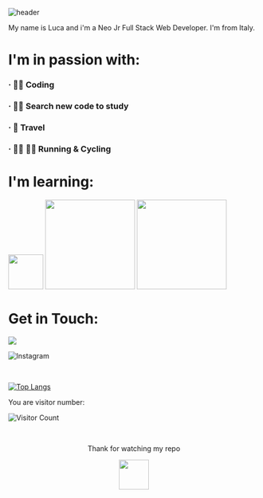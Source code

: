 ![header](https://capsule-render.vercel.app/api?type=rect&color=333333&height=160&section=header&text=Hello%20Dev%20🙋&fontSize=30&fontAlign=50&fontColor=FFFFFF)

<p>My name is Luca and i'm a Neo Jr Full Stack Web Developer. I'm from Italy. </p>

<h1> I'm in passion with: </h1>
<h3>&#183; 👨‍💻 Coding</h3>
<h3>&#183; 🕵️‍♂️ Search new code to study</h3>
<h3>&#183; 🛫 Travel</h3>
<h3>&#183; 🏃‍♂️ 🚵‍♂️ Running & Cycling </h3>

<h1> I'm learning: </h1>
<p><img src="https://upload.wikimedia.org/wikipedia/commons/thumb/9/95/Vue.js_Logo_2.svg/1024px-Vue.js_Logo_2.svg.png" width="70">  <img src="https://res.cloudinary.com/dtfbvvkyp/image/upload/v1566331377/laravel-logolockup-cmyk-red.svg" width="180"> <img src="https://upload.wikimedia.org/wikipedia/commons/thumb/c/ca/AngularJS_logo.svg/1390px-AngularJS_logo.svg.png" width="180"></p> 

<h1> Get in Touch: </h1>

![](https://img.shields.io/badge/💻%20Site-therunnerpost.it-informational?style=flat&logo=data:image/svg%2bxml;base64,<BASE64_DATA>)

![Instagram](https://img.shields.io/badge/📱%20Instagram-therunnerpost-informational?style=flat&logo=data:image/svg%2bxml;base64,<BASE64_DATA>)

</br>

[![Top Langs](https://github-readme-stats.vercel.app/api/top-langs/?username=Ljnce&layout=compact)](https://github.com/anuraghazra/github-readme-stats)

<p> You are visitor number: </p>

![Visitor Count](https://profile-counter.glitch.me/Ljnce/count.svg)

</br>

<p align=center> Thank for watching my repo</p>
<p align=center><img src="https://raw.githubusercontent.com/MartinHeinz/MartinHeinz/master/wave.gif" width="60px">
